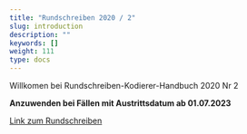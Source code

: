 ```yaml
---
title: "Rundschreiben 2020 / 2"
slug: introduction
description: ""
keywords: []
weight: 111
type: docs
---
```



Willkomen bei Rundschreiben-Kodierer-Handbuch 2020 Nr 2
  
**Anzuwenden bei Fällen mit Austrittsdatum ab 01.07.2023**
  
<a href="https://www.bfs.admin.ch/bfs/de/home/statistiken/gesundheit/nomenklaturen/medkk/instrumente-medizinische-kodierung.assetdetail.26105822.html"
   target="_blank"
   rel="noopener noreferrer">
    Link zum Rundschreiben
</a>



